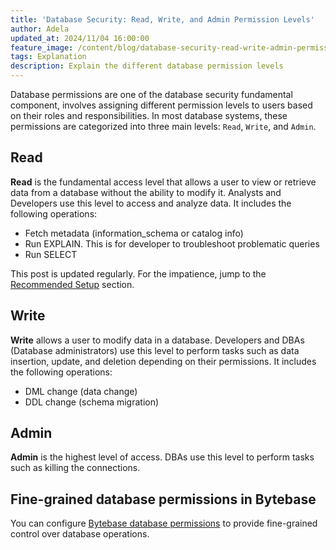 ```yaml
---
title: 'Database Security: Read, Write, and Admin Permission Levels'
author: Adela
updated_at: 2024/11/04 16:00:00
feature_image: /content/blog/database-security-read-write-admin-permission-level/db-permission-cover.webp
tags: Explanation
description: Explain the different database permission levels
---
```


Database permissions are one of the database security fundamental component, involves assigning different permission levels to users based on their roles and responsibilities. In most database systems, these permissions are categorized into three main levels: `Read`, `Write`, and `Admin`.

## Read

**Read** is the fundamental access level that allows a user to view or retrieve data from a database without the ability to modify it. Analysts and Developers use this level to access and analyze data. It includes the following operations:

- Fetch metadata (information_schema or catalog info)
- Run EXPLAIN. This is for developer to troubleshoot problematic queries
- Run SELECT

<HintBlock type="info">

This post is updated regularly. For the impatience, jump to the [Recommended Setup](#recommended-setup) section.

</HintBlock>

## Write

**Write** allows a user to modify data in a database. Developers and DBAs (Database administrators) use this level to perform tasks such as data insertion, update, and deletion depending on their permissions. It includes the following operations:

- DML change (data change)
- DDL change (schema migration)

## Admin

**Admin** is the highest level of access. DBAs use this level to perform tasks such as killing the connections.

## Fine-grained database permissions in Bytebase

You can configure [Bytebase database permissions](/docs/security/database-permission/overview/) to provide fine-grained control over database operations.

<IncludeBlock url="/docs/share/database-permission-table"></IncludeBlock>
